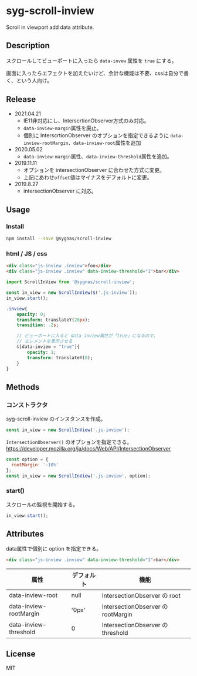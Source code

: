 # syg-scroll-inview
Scroll in viewport add data attribute.


## Description
スクロールしてビューポートに入ったら `data-invew` 属性を `true` にする。

画面に入ったらエフェクトを加えたいけど、余計な機能は不要、cssは自分で書く、という人向け。

## Release

- 2021.04.21
  - IE11非対応にし、InterscrtionObserver方式のみ対応。
  - `data-inview-margin`属性を廃止。
  - 個別に InterscrtionObserver のオプションを指定できるように `data-inview-rootMargin`、`data-inview-root`属性を追加
- 2020.05.02
  - `data-inview-margin`属性、`data-inview-threshold`属性を追加。
- 2019.11.11
  - オプションを intersectionObserver に合わせた方式に変更。
  - 上記にあわせ`offset`値はマイナスをデフォルトに変更。
- 2019.8.27
  - intersectionObserver に対応。

## Usage

### Install

```sh
npm install --save @sygnas/scroll-inview
```
### html / JS / css

```Html
<div class="js-inview .inview">foo</div>
<div class="js-inview .inview" data-inview-threshold="1">bar</div>
```

```JavaScript
import ScrollInView from '@sygnas/scroll-inview';

const in_view = new ScrollInView($('.js-inview'));
in_view.start();
```

```Sass
.inview{
    opacity: 0;
    transform: translateY(20px);
    transition: .2s;

    // ビューポートに入ると data-inview属性が「true」になるので、
    // エレメントを表示させる
    &[data-inview = "true"]{
        opacity: 1;
        transform: translateY(0);
    }
}
```

## Methods

### コンストラクタ

syg-scroll-inview のインスタンスを作成。

```javascript
const in_view = new ScrollInView('.js-inview');
```

`IntersectionObserver()` のオプションを指定できる。
https://developer.mozilla.org/ja/docs/Web/API/IntersectionObserver

```javascript
const option = {
  rootMargin: '-10%'
};
const in_view = new ScrollInView('.js-inview', option);
```


### start()

スクロールの監視を開始する。

```javascript
in_view.start();
```

## Attributes

data属性で個別に option を指定できる。

```Html
<div class="js-inview .inview" data-inview-threshold="1">bar</div>
```


| 属性 | デフォルト | 機能 |
| --- | --- | --- |
| data-inview-root | null | IntersectionObserver の root |
| data-inview-rootMargin | '0px' | IntersectionObserver の rootMargin |
| data-inview-threshold | 0 | IntersectionObserver の threshold |


## License
MIT